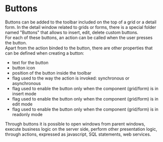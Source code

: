 # Buttons

Buttons can be added to the toolbar included on the top of a grid or a detail form. In the detail window related to grids or forms, there is a special folder named "Buttons" that allows to insert, edit, delete custom buttons.  
For each of these buttons, an action can be called when the user presses the button.  
Apart from the action binded to the button, there are other properties that can be defined when creating a button:

* text for the button
* button icon
* position of the button inside the toolbar
* flag used to the way the action is invoked: synchronous or asynchronous
* flag used to enable the button only when the component \(grid/form\) is in insert mode
* flag used to enable the button only when the component \(grid/form\) is in edit mode
* flag used to enable the button only when the component \(grid/form\) is in readonly mode

Through buttons it is possible to open windows from parent windows, execute business logic on the server side, perform other presentation logic, through actions, expressed as javascript, SQL statements, web services.

